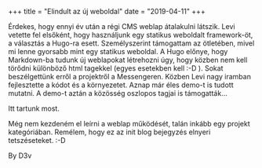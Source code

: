 +++
title = "Elindult az új weboldal"
date = "2019-04-11"
+++

Érdekes, hogy ennyi év után a régi CMS weblap átalakulni látszik. Levi vetette fel elsőként, hogy használjunk egy statikus weboldalt framework-öt, a választás a Hugo-ra esett. Személyszerint támogattam az ötletében, mivel mi lenne gyorsabb mint egy statikus weboldal. A Hugo előnye, hogy Markdown-ba tudunk új weblapokat létrehozni úgy, hogy közben nem kell törődni különböző html tagekkel (egyes esetekben kell :-D ). Sokat beszélgettünk erről a projektről a Messengeren. Közben Levi nagy iramban fejlesztette a kódot és a környezetet. Aznap már éles demo-t is tudott mutatni. A demo-t aztán a közösség oszlopos tagjai is támogatták...

Itt tartunk most.

Még nem kezdeném el leírni a weblap működését, talán inkább egy projekt kategóriában. Remélem, hogy ez az init blog bejegyzés elnyeri tetszéseteket. :-D

By D3v
